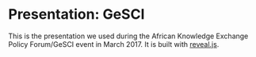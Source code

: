 # Presentation: GeSCI

This is the presentation we used during the African Knowledge Exchange Policy Forum/GeSCI event in March 2017. It is built with [reveal.js](https://github.com/hakimel/reveal.js/).
